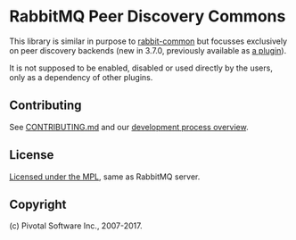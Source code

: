 # RabbitMQ Peer Discovery Commons

This library is similar in purpose to [rabbit-common](https://github.com/rabbitmq/rabbitmq-common) but focusses exclusively
on peer discovery backends (new in 3.7.0, previously available as [a plugin](https://github.com/rabbitmq/rabbitmq-autocluster)).

It is not supposed to be enabled, disabled or used directly by the users, only as a
dependency of other plugins.


## Contributing

See [CONTRIBUTING.md](./CONTRIBUTING.md) and our [development process overview](http://www.rabbitmq.com/github.html).


## License

[Licensed under the MPL](LICENSE-MPL-RabbitMQ), same as RabbitMQ server.


## Copyright

(c) Pivotal Software Inc., 2007-2017.
